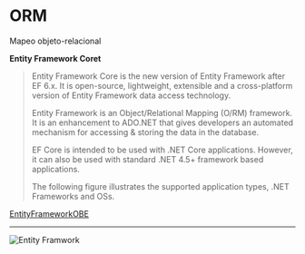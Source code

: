 # ORM
Mapeo objeto-relacional

**Entity Framework Coret**

> Entity Framework Core is the new version of Entity Framework after EF
> 6.x. It is open-source, lightweight, extensible and a cross-platform version of Entity Framework data access technology.
> 
> Entity Framework is an Object/Relational Mapping (O/RM) framework. It
> is an enhancement to ADO.NET that gives developers an automated
> mechanism for accessing & storing the data in the database.
> 
> EF Core is intended to be used with .NET Core applications. However,
> it can also be used with standard .NET 4.5+ framework based
> applications.
> 
> The following figure illustrates the supported application types, .NET
> Frameworks and OSs.


[EntityFrameworkOBE](https://www.oracle.com/webfolder/technetwork/tutorials/obe/db/dotnet/EntityFrameworkOBE_2/EntityFrameworkOBE.html)

----------

![Entity Framwork](https://www.entityframeworktutorial.net/Images/efcore/ef-core.png)
